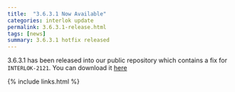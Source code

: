 ```yaml
---
title:  "3.6.3.1 Now Available"
categories: interlok update
permalink: 3.6.3.1-release.html
tags: [news]
summary: 3.6.3.1 hotfix released
---
```


3.6.3.1 has been released into our public repository which contains a fix for `INTERLOK-2121`. You can download it [here][]

[here]: https://development.adaptris.net/nexus/content/repositories/releases/com/adaptris/adp-core/3.6.3.1-RELEASE/

{% include links.html %}

